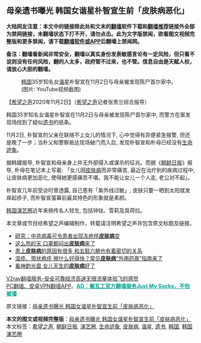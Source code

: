  <h2>母亲遗书曝光 韩国女谐星朴智宣生前「皮肤病恶化」</h2> <p class="notice"><b>大陆网友注意：本文中的链接除此处和文末的<a href="https://github.com/bannedbook/fanqiang" >翻墙</a>软件下载和<a href="https://github.com/killgcd/justmysocks/blob/master/README.md">翻墙推荐</a>链接外全部为禁网链接，未翻墙状态下打不开，请勿点击。此为文字版禁闻，欲看图文视频完整版和更多禁闻，请下载<a href="https://github.com/bannedbook/fanqiang">翻墙软件或APP</a>后翻墙上禁闻网。</p><p>备注：翻墙看新闻非常安全，翻墙以真实身份发表敏感言论有一定风险，但只看不说则没有任何风险，翻的人太多，政府管不过来，也不管。信息自由是天赋人权，请放心大胆的翻墙。</b></p>  <div class="entry"> <figure><figcaption><a href="https://www.bannedbook.org/bnews/tag/%e9%9f%a9%e5%9b%bd/" class="st_tag internal_tag" rel="tag" title="标签 韩国 下的日志">韩国</a>35岁知名女<a href="https://www.bannedbook.org/bnews/tag/%E8%B0%90%E6%98%9F/" class="st_tag internal_tag" rel="tag" title="标签 谐星 下的日志">谐星</a>朴智宣在11月2日与母亲被发现陈尸首尔家中。(图片: YouTube视频截图)</figcaption></figure> <p>【<span class='wp_keywordlink_affiliate'><a href="https://www.soundofhope.org" title="希望之声" target="_blank">希望之声</a></span>2020年11月2日】（<a href="https://www.bannedbook.org/bnews/tag/%e5%b8%8c%e6%9c%9b%e4%b9%8b%e5%a3%b0/" class="st_tag internal_tag" rel="tag" title="标签 希望之声 下的日志">希望之声</a>记者张贵兰综合报导）</p> <p>韩国35岁知名女谐星朴智宣在11月2日与母亲被发现陈尸首尔家中, 而警方在案发现场找到了疑似<a href="https://www.bannedbook.org/bnews/tag/%E9%81%97%E4%B9%A6/" class="st_tag internal_tag" rel="tag" title="标签 遗书 下的日志">遗书</a>的纸条。</p> <p>11月2日, 朴智宣的父亲在联络不上女儿的情况下, 心中觉得有异便紧急报警, 但还是晚了一步；当朴父和警察抵达现场破门而入后, 发现朴智宣和朴母已经没有<a href="https://www.bannedbook.org/bnews/tag/%E7%94%9F%E5%91%BD%E8%BF%B9%E8%B1%A1/" class="st_tag internal_tag" rel="tag" title="标签 生命迹象 下的日志">生命迹象</a>。</p>  <p></p> <p>据韩媒报导, 朴智宣和母亲身上并无外部侵入或谋杀的征兆。而据《<a href="https://www.bannedbook.org/bnews/tag/%e6%9c%9d%e9%b2%9c%e6%97%a5%e6%8a%a5/" class="st_tag internal_tag" rel="tag" title="标签 朝鲜日报 下的日志">朝鲜日报</a>》报导, 朴母在笔记本上写着: 「女儿因<a href="https://www.bannedbook.org/bnews/tag/%E7%9A%AE%E8%82%A4%E7%97%85/" class="st_tag internal_tag" rel="tag" title="标签 皮肤病 下的日志">皮肤病</a>而非常痛苦, 最近在治疗别的疾病过程中, 让皮肤病更加恶化, 使得她更感痛苦不堪。我不能让女儿一个人走, 老公对不起」。</p> <p>朴智宣几年前受访时曾透露, 自己患有「紫外线过敏」, 皮肤只要一晒到太阳就发痒起疹子, 而朴智宣萤幕前最具特色的形象就是素颜。</p>  <p><a href="https://www.bannedbook.org/bnews/tag/%e9%9f%a9%e5%9b%bd%e6%bc%94%e8%89%ba%e5%9c%88/" class="st_tag internal_tag" rel="tag" title="标签 韩国演艺圈 下的日志">韩国演艺圈</a>近年来频传名人轻生, 包括钟铉、雪莉及具荷拉。</p> <p></p> <p>本文章或节目经希望之声编辑制作，转载请注明希望之声并包含原文标题及链接。</p>  <ul class='op-related-articles' title='相关阅读'> <li><a href='https://www.bannedbook.org/bnews/cnnews/20200603/1338640.html' target='_blank'>研究：中共病毒可令患者出现冻疮样<b>皮肤病</b>变</a></li> <li><a href='https://www.bannedbook.org/bnews/comments/20200411/1310283.html' target='_blank'>这么热的天  口罩都闷出<b>皮肤病</b>来了</a></li> <li><a href='https://www.bannedbook.org/bnews/health/20200406/1307370.html' target='_blank'>患上<b>皮肤病</b>的原因有很多 和五脏六腑也有着密切的关系</a></li> <li><a href='https://www.bannedbook.org/bnews/lifebaike/20200316/1294531.html' target='_blank'>湿疹、带状疱疹 擦什么好得快？常见<b>皮肤病</b>“外用药膏”指南来了</a></li> <li><a href='https://www.bannedbook.org/bnews/comments/20200224/1282231.html' target='_blank'>看神韵光盘 女儿天生的<b>皮肤病</b>好了</a></li> </ul> <p class="texttj"> <a href="https://www.bannedbook.org/forum23/topic22702.html" target="_blank">V2ray翻墙服务-安全可靠经济高速无限流量体验飞的感觉</a><br/> <a href="https://github.com/bannedbook/fanqiang/wiki/%E7%A6%81%E9%97%BB%E7%BD%91%E5%AE%89%E5%8D%93%E7%BF%BB%E5%A2%99%E6%96%B0%E9%97%BBAPP" target="_blank">PC翻墙、安卓VPN翻墙APP</a>、<span onclick="window.open('https://github.com/killgcd/justmysocks/blob/master/README.md')" style="font-weight:bold;color:#00A191;cursor:pointer;text-decoration:underline;outline:none">AD：搬瓦工官方翻墙服务Just My Socks，不怕被墙</span></p><p>原文链接：<a class="src_link"  href="https://www.soundofhope.org/post/438718" target="_blank">母亲遗书曝光 韩国女谐星朴智宣生前「皮肤病恶化」</a></p><a name='sharetosocial'></a>       <div><b>本文的图文或视频完整版</b>：<a href='https://www.bannedbook.org/bnews/comments/20201103/1424808.html'>母亲遗书曝光 韩国女谐星朴智宣生前「皮肤病恶化」</a></div>  </div><!--END ENTRY--> <div class="postfooter"> <div>本文标签：<a href="https://www.bannedbook.org/bnews/tag/%e5%b8%8c%e6%9c%9b%e4%b9%8b%e5%a3%b0/" rel="tag">希望之声</a>, <a href="https://www.bannedbook.org/bnews/tag/%e6%9c%9d%e9%b2%9c%e6%97%a5%e6%8a%a5/" rel="tag">朝鲜日报</a>, <a href="https://www.bannedbook.org/bnews/tag/%e6%bc%94%e8%89%ba%e5%9c%88/" rel="tag">演艺圈</a>, <a href="https://www.bannedbook.org/bnews/tag/%E7%94%9F%E5%91%BD%E8%BF%B9%E8%B1%A1/" rel="tag">生命迹象</a>, <a href="https://www.bannedbook.org/bnews/tag/%E7%9A%AE%E8%82%A4%E7%97%85/" rel="tag">皮肤病</a>, <a href="https://www.bannedbook.org/bnews/tag/%E8%B0%90%E6%98%9F/" rel="tag">谐星</a>, <a href="https://www.bannedbook.org/bnews/tag/%E9%81%97%E4%B9%A6/" rel="tag">遗书</a>, <a href="https://www.bannedbook.org/bnews/tag/%e9%9f%a9%e5%9b%bd/" rel="tag">韩国</a>, <a href="https://www.bannedbook.org/bnews/tag/%e9%9f%a9%e5%9b%bd%e6%bc%94%e8%89%ba%e5%9c%88/" rel="tag">韩国演艺圈</a></div>  </div><!--END POSTFOOTER--> 